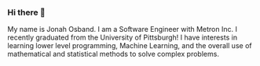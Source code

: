 ### Hi there 👋

My name is Jonah Osband. I am a Software Engineer with Metron Inc. I recently graduated from the University of Pittsburgh! I have interests in learning lower level programming, Machine Learning, and the overall use of mathematical and statistical methods to solve complex problems.
<!--
**josband/josband** is a ✨ _special_ ✨ repository because its `README.md` (this file) appears on your GitHub profile.

Here are some ideas to get you started:

- 🔭 I’m currently working on ...
- 🌱 I’m currently learning ...
- 👯 I’m looking to collaborate on ...
- 🤔 I’m looking for help with ...
- 💬 Ask me about ...
- 📫 How to reach me: ...
- 😄 Pronouns: ...
- ⚡ Fun fact: ...
-->
